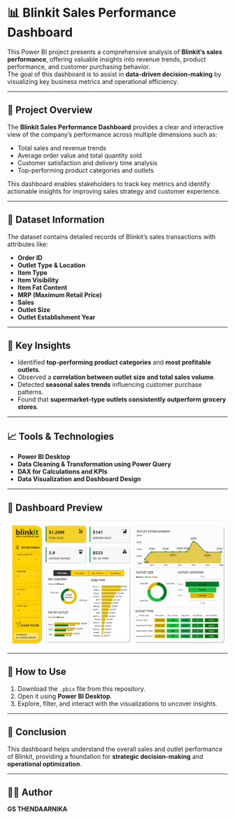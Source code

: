 # 📊 Blinkit Sales Performance Dashboard

This Power BI project presents a comprehensive analysis of **Blinkit’s sales performance**, offering valuable insights into revenue trends, product performance, and customer purchasing behavior.  
The goal of this dashboard is to assist in **data-driven decision-making** by visualizing key business metrics and operational efficiency.

---

## 🚀 Project Overview
The **Blinkit Sales Performance Dashboard** provides a clear and interactive view of the company’s performance across multiple dimensions such as:
- Total sales and revenue trends
- Average order value and total quantity sold
- Customer satisfaction and delivery time analysis
- Top-performing product categories and outlets

This dashboard enables stakeholders to track key metrics and identify actionable insights for improving sales strategy and customer experience.

---

## 📂 Dataset Information
The dataset contains detailed records of Blinkit’s sales transactions with attributes like:
- **Order ID**
- **Outlet Type & Location**
- **Item Type**
- **Item Visibility**
- **Item Fat Content**
- **MRP (Maximum Retail Price)**
- **Sales**
- **Outlet Size**
- **Outlet Establishment Year**

---

## 🧠 Key Insights
- Identified **top-performing product categories** and **most profitable outlets**.  
- Observed a **correlation between outlet size and total sales volume**.  
- Detected **seasonal sales trends** influencing customer purchase patterns.  
- Found that **supermarket-type outlets consistently outperform grocery stores**.  

---

## 📈 Tools & Technologies
- **Power BI Desktop**
- **Data Cleaning & Transformation using Power Query**
- **DAX for Calculations and KPIs**
- **Data Visualization and Dashboard Design**

---

## 📸 Dashboard Preview

![Blinkit Dashboard Overview](Snapshot%20of%20Dashboard.png)


---

## 🧰 How to Use
1. Download the `.pbix` file from this repository.  
2. Open it using **Power BI Desktop**.  
3. Explore, filter, and interact with the visualizations to uncover insights.  

---

## 🏁 Conclusion
This dashboard helps understand the overall sales and outlet performance of Blinkit, providing a foundation for **strategic decision-making** and **operational optimization**.

---

## 👩‍💻 Author
**GS THENDAARNIKA**  

